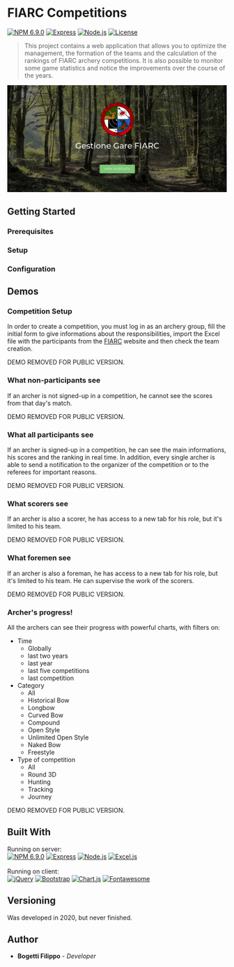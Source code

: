 # FIARC Competitions

[![NPM 6.9.0](https://img.shields.io/static/v1?label=npm&message=v6.9.0&color=brightgreen)](https://www.npmjs.com/get-npm) [![Express](https://img.shields.io/static/v1?label=express&message=v4.17.1&color=brightgreen)](https://npmjs.org/package/express) [![Node.js](https://img.shields.io/static/v1?label=node&message=v10.16.0&color=brightgreen)](https://nodejs.org/en/) [![License](https://img.shields.io/badge/license-MIT-blue.svg)](https://opensource.org/licenses/MIT)

> This project contains a web application that allows you to optimize the management, the formation of the teams and the calculation of the rankings of FIARC archery competitions. It is also possible to monitor some game statistics and notice the improvements over the course of the years.

![Alt text](/readme-md.d/md-image.png?raw=true "Preview")

## Getting Started

### Prerequisites

### Setup

### Configuration

## Demos

### Competition Setup

In order to create a competition, you must log in as an archery group, fill the initial form to give informations about the responsibilities, import the Excel file with the participants from the [FIARC](https://www.fiarc.it) website and then check the team creation.

DEMO REMOVED FOR PUBLIC VERSION.

### What non-participants see

If an archer is not signed-up in a competition, he cannot see the scores from that day's match.

DEMO REMOVED FOR PUBLIC VERSION.

### What all participants see 

If an archer is signed-up in a competition, he can see the main informations, his scores and the ranking in real time. In addition, every single archer is able to send a notification to the organizer of the competition or to the referees for important reasons. 

DEMO REMOVED FOR PUBLIC VERSION.

### What scorers see

If an archer is also a scorer, he has access to a new tab for his role, but it's limited to his team.

DEMO REMOVED FOR PUBLIC VERSION.

### What foremen see

If an archer is also a foreman, he has access to a new tab for his role, but it's limited to his team. He can supervise the work of the scorers. 

DEMO REMOVED FOR PUBLIC VERSION.

### Archer's progress!

All the archers can see their progress with powerful charts, with filters on:

* Time 
    - Globally
    - last two years
    - last year
    - last five competitions
    - last competition
* Category
    - All
    - Historical Bow
    - Longbow
    - Curved Bow
    - Compound
    - Open Style
    - Unlimited Open Style
    - Naked Bow
    - Freestyle
* Type of competition
    - All
    - Round 3D
    - Hunting
    - Tracking
    - Journey

DEMO REMOVED FOR PUBLIC VERSION.

## Built With

Running on server: <br>
[![NPM 6.9.0](https://img.shields.io/static/v1?label=npm&message=v6.9.0&color=brightgreen)](https://www.npmjs.com/get-npm) 
[![Express](https://img.shields.io/static/v1?label=express&message=v4.17.1&color=brightgreen)](https://npmjs.org/package/express) 
[![Node.js](https://img.shields.io/static/v1?label=node&message=v10.16.0&color=brightgreen)](https://nodejs.org/en/)
[![Excel.js](https://img.shields.io/static/v1?label=excel.js&message=v4.0.1&color=brightgreen)](https://www.npmjs.com/package/exceljs)<br><br>Running on client:<br>
[![jQuery](https://img.shields.io/static/v1?label=jquery&message=v3.4.1&color=yellow)](https://jquery.com/)
[![Bootstrap](https://img.shields.io/static/v1?label=Bootstrap&message=v4.4.1&color=yellow)](https://getbootstrap.com/)
[![Chart.js](https://img.shields.io/static/v1?label=chart.js&message=v2.8.0&color=yellow)](https://www.chartjs.org/)
[![Fontawesome](https://img.shields.io/static/v1?label=Fontawesome&message=v5.10.2&color=yellow)](https://fontawesome.com/)

## Versioning

Was developed in 2020, but never finished. 

## Author

* **Bogetti Filippo** - *Developer* 

